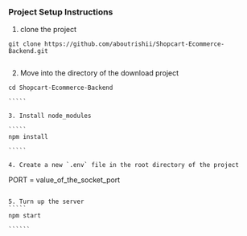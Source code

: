 ### Project Setup Instructions

1. clone the project

```
git clone https://github.com/aboutrishii/Shopcart-Ecommerce-Backend.git


```

2. Move into the directory of the download project

``````
cd Shopcart-Ecommerce-Backend

`````

3. Install node_modules

`````
npm install

`````

4. Create a new `.env` file in the root directory of the project

``````

PORT = value_of_the_socket_port

```````

5. Turn up the server
`````
npm start

``````
```````
